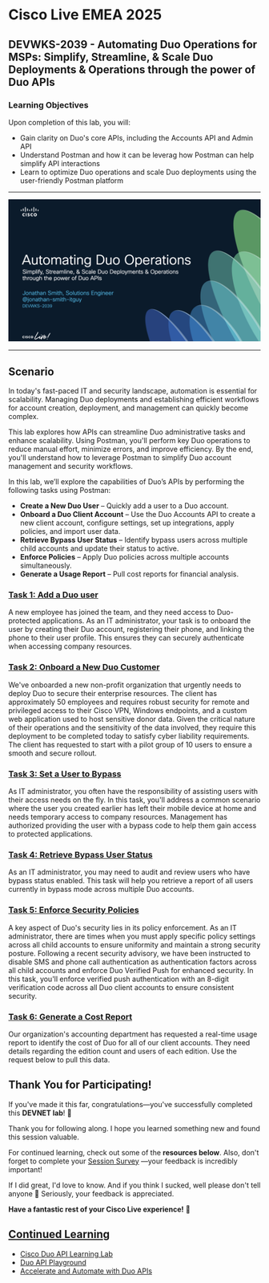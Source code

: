 # Cisco Live EMEA 2025  
## DEVWKS-2039 - Automating Duo Operations for MSPs: Simplify, Streamline, & Scale Duo Deployments & Operations through the power of Duo APIs  

### Learning Objectives  

Upon completion of this lab, you will:  
- Gain clarity on Duo's core APIs, including the Accounts API and Admin API  
- Understand Postman and how it can be leverag how Postman can help simplify API interactions  
- Learn to optimize Duo operations and scale Duo deployments using the user-friendly Postman platform

---


[![View Presentation](imgages/cisco_live_emea.png)](presentation/cisco_live_emea.pdf)


---


## **Scenario**  

In today's fast-paced IT and security landscape, automation is essential for scalability. Managing Duo deployments and establishing efficient workflows for account creation, deployment, and management can quickly become complex.  

This lab explores how APIs can streamline Duo administrative tasks and enhance scalability. Using Postman, you'll perform key Duo operations to reduce manual effort, minimize errors, and improve efficiency. By the end, you'll understand how to leverage Postman to simplify Duo account management and security workflows.  

In this lab, we’ll explore the capabilities of Duo’s APIs by performing the following tasks using Postman:  

- **Create a New Duo User** – Quickly add a user to a Duo account.  
- **Onboard a Duo Client Account** – Use the Duo Accounts API to create a new client account, configure settings, set up integrations, apply policies, and import user data.  
- **Retrieve Bypass User Status** – Identify bypass users across multiple child accounts and update their status to active.  
- **Enforce Policies** – Apply Duo policies across multiple accounts simultaneously.  
- **Generate a Usage Report** – Pull cost reports for financial analysis.  

### **[Task 1: Add a Duo user](01_Add_Duo_User.md)**  

A new employee has joined the team, and they need access to Duo-protected applications. As an IT administrator, your task is to onboard the user by creating their Duo account, registering their phone, and linking the phone to their user profile. This ensures they can securely authenticate when accessing company resources.  

### **[Task 2: Onboard a New Duo Customer](02_Onboard_Duo_Customer.md)**  

We've onboarded a new non-profit organization that urgently needs to deploy Duo to secure their enterprise resources. The client has approximately 50 employees and requires robust security for remote and privileged access to their Cisco VPN, Windows endpoints, and a custom web application used to host sensitive donor data. Given the critical nature of their operations and the sensitivity of the data involved, they require this deployment to be completed today to satisfy cyber liability requirements. The client has requested to start with a pilot group of 10 users to ensure a smooth and secure rollout.  

### **[Task 3: Set a User to Bypass](03_Set_Bypass_Code.md)**  

As IT administrator, you often have the responsibility of assisting users with their access needs on the fly. In this task, you'll address a common scenario where the user you created earlier has left their mobile device at home and needs temporary access to company resources. Management has authorized providing the user with a bypass code to help them gain access to protected applications.

### **[Task 4: Retrieve Bypass User Status](04_Pull_Bypass_Report.md)**  

As an IT administrator, you may need to audit and review users who have bypass status enabled. This task will help you retrieve a report of all users currently in bypass mode across multiple Duo accounts. 

### **[Task 5: Enforce Security Policies](05_Enforce_Security_Policies.md)**  

A key aspect of Duo's security lies in its policy enforcement. As an IT administrator, there are times when you must apply specific policy settings across all child accounts to ensure uniformity and maintain a strong security posture. Following a recent security advisory, we have been instructed to disable SMS and phone call authentication as authentication factors across all child accounts and enforce Duo Verified Push for enhanced security. In this task, you'll enforce verified push authentication with an 8-digit verification code across all Duo client accounts to ensure consistent security.

### **[Task 6: Generate a Cost Report](06_Pull_Cost_Report.md)**  
 
Our organization's accounting department has requested a real-time usage report to identify the cost of Duo for all of our client accounts. They need details regarding the edition count and users of each edition. Use the request below to pull this data. 

## **Thank You for Participating!**  

If you've made it this far, congratulations—you've successfully completed this **DEVNET lab**! 🎉  

Thank you for following along. I hope you learned something new and found this session valuable.  

For continued learning, check out some of the **resources below**. Also, don't forget to complete your [Session Survey](imgages/workshop_survey.png) —your feedback is incredibly important!

If I did great, I'd love to know. And if you think I sucked, well please don't tell anyone 🙂 Seriously, your feedback is appreciated. 

**Have a fantastic rest of your Cisco Live experience!** 🚀  

## [Continued Learning](imgages/continue_learning.png)

- [Cisco Duo API Learning Lab](https://developer.cisco.com/duo/)  
- [Duo API Playground](https://developer.cisco.com/codeexchange/github/repo/it-jonjon/Duo-API-Playground)
- [Accelerate and Automate with Duo APIs](https://duo.com/resources/webinars/accelerate-and-automate-with-duo-apis)  


